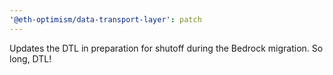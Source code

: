 ```yaml
---
'@eth-optimism/data-transport-layer': patch
---
```


Updates the DTL in preparation for shutoff during the Bedrock migration. So long, DTL!

